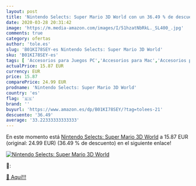 ```yaml
---
layout: post
title: 'Nintendo Selects: Super Mario 3D World con un 36.49 % de descuento'
date: 2020-03-28 20:31:42
image: 'https://m.media-amazon.com/images/I/51hzatNbRkL._SL400_.jpg'
comments: true
category: ofertas
author: 'tole.es'
slug: 'B01KI78SEY-es Nintendo Selects: Super Mario 3D World'
sku: 'B01KI78SEY-es'
tags: [ 'Accesorios para Juegos PC','Accesorios para Mac','Accesorios para PlayStation 4','Auriculares gaming con micrófono para PlayStation 4','Auriculares gaming para PC','Electrónica','Hardware y juegos para Nintendo Switch','Hardware y juegos para PlayStation 4','Juegos para Nintendo Switch','Juegos y Accesorios para Mac','Juegos y Accesorios para PC','Teclados para gamers para PC','Videojuegos','nintendo', ]
actualPrice: 15.87 EUR
currency: EUR
price: 15.87
comparePrice: 24.99 EUR
prodname: 'Nintendo Selects: Super Mario 3D World'
country: 'es'
flag: '🇪🇸'
brand: ''
buyurl: 'https://www.amazon.es/dp/B01KI78SEY/?tag=tolees-21'
descuento: '36.49'
average: '33.22333333333333'
---
```


En este momento está [Nintendo Selects: Super Mario 3D World](https://www.amazon.es/dp/B01KI78SEY/?tag=tolees-21) a 15.87 EUR (original: 24.99 EUR) (36.49 %  de descuento) en el siguiente enlace!

[![Nintendo Selects: Super Mario 3D World](https://m.media-amazon.com/images/I/51hzatNbRkL._SL400_.jpg)](https://www.amazon.es/dp/B01KI78SEY/?tag=tolees-21)

🔎:


[🛒 Aquí!!!](https://www.amazon.es/dp/B01KI78SEY/?tag=tolees-21)
